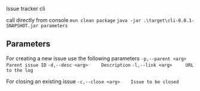 Issue tracker cli

call directly from console
    `mvn clean package`
    `java -jar .\target\cli-0.0.1-SNAPSHOT.jar parameters`


Parameters
-------------------------------------------
For creating a new issue use the following parameters
`-p,--parent <arg>   Parent issue ID`
`-d,--desc <arg>     Description`
`-l,--link <arg>     URL to the log`

For closing an existing issue 
`-c,--close <arg>    Issue to be closed`